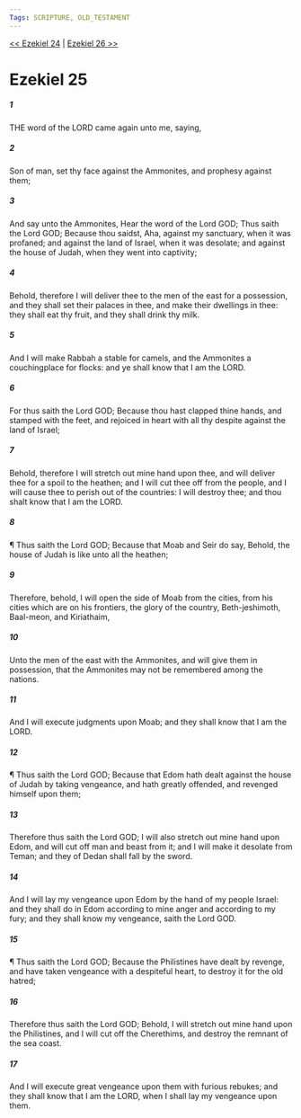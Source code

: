 ```yaml
---
Tags: SCRIPTURE, OLD_TESTAMENT
---
```


[<< Ezekiel 24](OLD_TESTAMENT/26_Ezekiel/Ezekiel_24.md) | [Ezekiel 26 >>](OLD_TESTAMENT/26_Ezekiel/Ezekiel_26.md)

# Ezekiel 25

##### 1

THE word of the LORD came again unto me, saying,

##### 2

Son of man, set thy face against the Ammonites, and prophesy against them;

##### 3

And say unto the Ammonites, Hear the word of the Lord GOD; Thus saith the Lord GOD; Because thou saidst, Aha, against my sanctuary, when it was profaned; and against the land of Israel, when it was desolate; and against the house of Judah, when they went into captivity;

##### 4

Behold, therefore I will deliver thee to the men of the east for a possession, and they shall set their palaces in thee, and make their dwellings in thee: they shall eat thy fruit, and they shall drink thy milk.

##### 5

And I will make Rabbah a stable for camels, and the Ammonites a couchingplace for flocks: and ye shall know that I am the LORD.

##### 6

For thus saith the Lord GOD; Because thou hast clapped thine hands, and stamped with the feet, and rejoiced in heart with all thy despite against the land of Israel;

##### 7

Behold, therefore I will stretch out mine hand upon thee, and will deliver thee for a spoil to the heathen; and I will cut thee off from the people, and I will cause thee to perish out of the countries: I will destroy thee; and thou shalt know that I am the LORD.

##### 8

¶ Thus saith the Lord GOD; Because that Moab and Seir do say, Behold, the house of Judah is like unto all the heathen;

##### 9

Therefore, behold, I will open the side of Moab from the cities, from his cities which are on his frontiers, the glory of the country, Beth-jeshimoth, Baal-meon, and Kiriathaim,

##### 10

Unto the men of the east with the Ammonites, and will give them in possession, that the Ammonites may not be remembered among the nations.

##### 11

And I will execute judgments upon Moab; and they shall know that I am the LORD.

##### 12

¶ Thus saith the Lord GOD; Because that Edom hath dealt against the house of Judah by taking vengeance, and hath greatly offended, and revenged himself upon them;

##### 13

Therefore thus saith the Lord GOD; I will also stretch out mine hand upon Edom, and will cut off man and beast from it; and I will make it desolate from Teman; and they of Dedan shall fall by the sword.

##### 14

And I will lay my vengeance upon Edom by the hand of my people Israel: and they shall do in Edom according to mine anger and according to my fury; and they shall know my vengeance, saith the Lord GOD.

##### 15

¶ Thus saith the Lord GOD; Because the Philistines have dealt by revenge, and have taken vengeance with a despiteful heart, to destroy it for the old hatred;

##### 16

Therefore thus saith the Lord GOD; Behold, I will stretch out mine hand upon the Philistines, and I will cut off the Cherethims, and destroy the remnant of the sea coast.

##### 17

And I will execute great vengeance upon them with furious rebukes; and they shall know that I am the LORD, when I shall lay my vengeance upon them.

